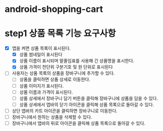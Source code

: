 # android-shopping-cart

# step1 상품 목록 기능 요구사항

- [x] 앱을 켜면 상품 목록이 표시된다.
  - [x] 상품 썸네일이 표시된다
  - [x] 상품 이름이 표시되며 말줄임표를 사용해 긴 상품명을 표시한다.
  - [x] 상품 가격이 천단위 구분기호 및 원 단위로 표시된다
- [ ] 사용자는 상품 목록의 상품을 장바구니에 추가할 수 있다.
  - [ ] 상품을 클릭하면 상품 상세로 이동한다.
  - [ ] 상품 이미지가 표시된다.
  - [ ] 상품 이름과 가격이 표시된다.
  - [ ] 상품 상세에서 장바구니 담기 버튼을 클릭해 장바구니에 상품을 담을 수 있다.
  - [ ] 상품 상세에서 앱바의 닫기 아이콘을 클릭해 상품 목록으로 돌아갈 수 있다.
- [ ] 상단 앱바의 카트 아이콘을 클릭하면 장바구니로 이동한다.
- [ ] 장바구니에서 원하는 상품을 삭제할 수 있다.
- [ ] 장바구니에서 앱바의 뒤로 아이콘을 클릭해 상품 목록으로 돌아갈 수 있다.